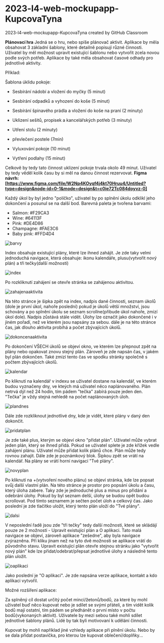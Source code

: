 # 2023-l4-web-mockupapp-KupcovaTyna
2023-l4-web-mockupapp-KupcovaTyna created by GitHub Classroom

**Plánovací hra**
Jedná se o hru, nebo spíše plánovač aktivit. 
Aplikace by měla obsahovat 3 základní šablony, které detailně popisují různé činnosti. Uživatel by měl možnost upravit existující šablonu nebo vytvořit zcela novou podle svých potřeb. Aplikace by také měla obsahovat časové odhady pro jednotlivé aktivity.

Příklad: 

Šablona úklidu pokoje:

- Sesbírání nádobí a vložení do myčky (5 minut)

- Sesbírání odpadků a vyhození do koše (5 minut)

- Sesbírání špinavého prádla a vložení do koše na praní (2 minuty)

- Uklizení sešitů, propisek a kancelářských potřeb (3 minuty)

- Utření stolu (2 minuty)

- převlečení postele (7min)

- Vyluxování pokoje (10 minut)

- Vytření podlahy (15 minut)


Celkově by tedy tato činnost uklizení pokoje trvala okolo 49 minut. Uživatel by tedy věděl kolik času by si měl na danou činnost rezervovat. 
**Figma návrh:[https://www.figma.com/file/W2Np4KOyqf4j4kt70Hruu4/Untitled?type=design&node-id=0-1&mode=design&t=c0ie72Tc084doyvz-0]**

Každý úkol by byl jedno "políčko", uživatel by po splnění úkolu odklikl jeho dokončení a posunul se na další bod. 
Barevná paleta je tvořena barvami: 
 - Salmon: #F29CA3
 - Wine: #64113F
 - Pink: #DE4D86
 - Champagne: #FAE3C6
 - Baby pink: #FFD4D4

![barvy](https://github.com/pslib-cz/2023-l4-web-mockupapp-KupcovaTyna/assets/107682347/fd0ceb1d-1de2-466b-8440-4eb1d2813c14)

Index obsahuje existující plány, které lze ihned zahájit. Je zde taky velmi jednoduchá navigace, která obsahuje: ikonu kalendáře, plusu(vytvořit nový plán) a tři tečky(další možnosti) 

![index](https://github.com/pslib-cz/2023-l4-web-mockupapp-KupcovaTyna/assets/107682347/b32e7cb1-dc26-489b-aba5-4fe44f24804a)

Po rozkliknutí zahájení se otevře stránka se zahájenou aktivitou.

![zahajenaaktivita](https://github.com/pslib-cz/2023-l4-web-mockupapp-KupcovaTyna/assets/107682347/def02459-dd6e-451a-8f91-5bb4432e1ae4)

Na této stránce je šipka zpět na index, nadpis dané činnosti, seznam úkolů (dole je první úkol, nahoře poslední) pokud je úkolů větší množství, jsou schovány a po splnění úkolu se seznam scrollne(přibude úkol nahoře, zmizí úkol dole). Nadpis zůstává stále vidět. Úlohy lze označit jako dokončené i v jiném pořadí, než ve kterém jsou napsány za sebou. 
dále je na této stránce čas, jak dlouho aktivita probíhá a počet zbývajících úkolů. 

![dokoncenaaktivita](https://github.com/pslib-cz/2023-l4-web-mockupapp-KupcovaTyna/assets/107682347/85c2bbb8-602f-47de-8c3f-49e4b8717cf2)

Po dokončení VŠECH úkolů se objeví okno, ve kterém lze přepnout zpět na plány nebo opakovat znovu stejný plán. Zároveň je zde napsán čas, v jakém byl plán dokončen. Také zmizí tento čas ve spodku stránky společně s počtem zbývajících úkolů. 

![kalendar](https://github.com/pslib-cz/2023-l4-web-mockupapp-KupcovaTyna/assets/107682347/208ab888-043b-4c9d-b06a-1baacafb9352)

Po kliknutí na kalendář v indexu se uživatel dostane na kalendář, ve kterém budou vyznačeny dny, ve kteých má uživatel něco naplánovaného. Plán netrvá dýl než 24 hodin, tím pádem "tečka" zabírá pouze jeden den. "Tečka" je vždy stejná nehledě na počet naplánovaných úloh.

![plandnes](https://github.com/pslib-cz/2023-l4-web-mockupapp-KupcovaTyna/assets/107682347/e06ae7c9-f7f2-4955-81e2-cad40ed912e7)

Dále zde rozkliknout jednotlivé dny, kde je vidět, které plány v daný den dokončit. 

![pridatplan](https://github.com/pslib-cz/2023-l4-web-mockupapp-KupcovaTyna/assets/107682347/7b22fa4d-d1b8-4dba-849a-5e94237f9ead)

Je zde také plus, kterým se objeví okno "přidat plán". Uživatel může vybrat jeden plán, který se ihned přidá. Pokud se uživatel splete je zde křížek vedle zahájení plánu. Uživatel může přidat kolik plánů chce. 
Plán může tedy rovnou zahajit. Dále zde je poznámkový blok. Šipkou zpět se vrátí na kalendář. Na plány se vrátí horní navigací "Tvé plány".

![novyplan](https://github.com/pslib-cz/2023-l4-web-mockupapp-KupcovaTyna/assets/107682347/5ab0e41a-1c41-4185-9035-1e0d5c3e0317)

Po kliknutí na +(vytvoření nového plánu) se objeví stránka, kde lze popsat svůj další vlastní plán. 
Na této stránce je prostor pro popsání úkolu a času, který úloha zabere. Taky zde je jednoduché plus a minus pro přidání a odebrání úlohy. Pokud by byl seznam delší, úlohy se budou opět budou scrollovat. Pod tímto seznamem je sečten počet úloh a celkový čas. Jako poslední je zde tlačítko uložit, který tento plán uloží do "Tvé plány". 

![dalsi](https://github.com/pslib-cz/2023-l4-web-mockupapp-KupcovaTyna/assets/107682347/dd02d11c-fda7-420d-b66f-ceae2bce6923)

V neposlední řadě jsou zde "tři tečky" tedy další možnosti, které se skládájí pouze ze 2 možností - Upravit existující plán a O aplikaci. 
Tato malá navigace se objeví, zároveň aplikace "zešedne", aby byla navigace zvýrazněna. Při kliku jinam než na tyto dvě možnosti se aplikace vrátí do původního stavu.
Upravit existující plán otevře stejnou stránku jako "vytvořit nový plán" kde lze přidat/odebrat/přepsat jednotlivé úlohy a následně tento plán uložit. 

![oaplikaci](https://github.com/pslib-cz/2023-l4-web-mockupapp-KupcovaTyna/assets/107682347/4070fc4f-576f-429f-9d99-55dfb30da030)

Jako poslední je "O aplikaci". Je zde napsána verze aplikace, kontakt a kdo aplikaci vytvořil. 



Možné rozšíření aplikace:

Za splněný cíl dostat určitý počet mincí/žetonů/bodů, za které by mohl uživatel buď něco kupovat nebo je sdílet se svými přáteli, a tím vidět kolik bodů mají ostatní, tím pádem se předhánět o první místo v počtu bodů(vykonaných aktivit). Uživatele by mezi sebou také mohli sdílet jednotlivé šablony plánů. Lidé by tak byli motivovaní k udělání činnosti. 

Kupovat by mohli například jiné vzhledy aplikace při plnění úkolu. Nebo by se dala přidat postavička, pro kterou lze kupovat oblečení/doplňky...


